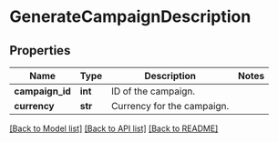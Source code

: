 # GenerateCampaignDescription

## Properties
Name | Type | Description | Notes
------------ | ------------- | ------------- | -------------
**campaign_id** | **int** | ID of the campaign. | 
**currency** | **str** | Currency for the campaign. | 

[[Back to Model list]](../README.md#documentation-for-models) [[Back to API list]](../README.md#documentation-for-api-endpoints) [[Back to README]](../README.md)


